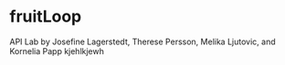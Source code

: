 # fruitLoop
API Lab by Josefine Lagerstedt, Therese Persson, Melika Ljutovic, and Kornelia Papp 
kjehlkjewh
